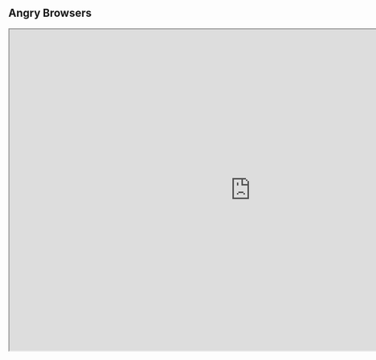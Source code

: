 ## Angry Browsers

<iframe src="https://sfmemz.github.io/Angry-Browsers/" width="960" height="640">

<a href="/index.html">More Games</a>
